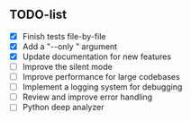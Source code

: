 ## TODO-list

- [x] Finish tests file-by-file
- [x] Add a "--only <lang>" argument
- [x] Update documentation for new features
- [ ] Improve the silent mode
- [ ] Improve performance for large codebases
- [ ] Implement a logging system for debugging
- [ ] Review and improve error handling
- [ ] Python deep analyzer